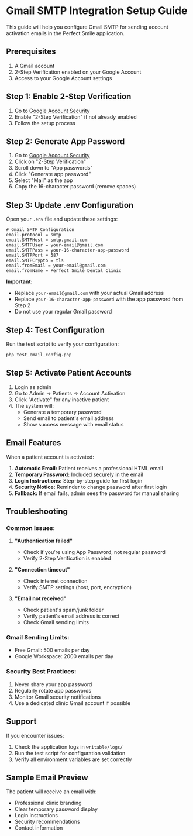 # Gmail SMTP Integration Setup Guide

This guide will help you configure Gmail SMTP for sending account activation emails in the Perfect Smile application.

## Prerequisites

1. A Gmail account
2. 2-Step Verification enabled on your Google Account
3. Access to your Google Account settings

## Step 1: Enable 2-Step Verification

1. Go to [Google Account Security](https://myaccount.google.com/security)
2. Enable "2-Step Verification" if not already enabled
3. Follow the setup process

## Step 2: Generate App Password

1. Go to [Google Account Security](https://myaccount.google.com/security)
2. Click on "2-Step Verification"
3. Scroll down to "App passwords"
4. Click "Generate app password"
5. Select "Mail" as the app
6. Copy the 16-character password (remove spaces)

## Step 3: Update .env Configuration

Open your `.env` file and update these settings:

```env
# Gmail SMTP Configuration
email.protocol = smtp
email.SMTPHost = smtp.gmail.com
email.SMTPUser = your-email@gmail.com
email.SMTPPass = your-16-character-app-password
email.SMTPPort = 587
email.SMTPCrypto = tls
email.fromEmail = your-email@gmail.com
email.fromName = Perfect Smile Dental Clinic
```

**Important:**

- Replace `your-email@gmail.com` with your actual Gmail address
- Replace `your-16-character-app-password` with the app password from Step 2
- Do not use your regular Gmail password

## Step 4: Test Configuration

Run the test script to verify your configuration:

```bash
php test_email_config.php
```

## Step 5: Activate Patient Accounts

1. Login as admin
2. Go to Admin → Patients → Account Activation
3. Click "Activate" for any inactive patient
4. The system will:
   - Generate a temporary password
   - Send email to patient's email address
   - Show success message with email status

## Email Features

When a patient account is activated:

1. **Automatic Email:** Patient receives a professional HTML email
2. **Temporary Password:** Included securely in the email
3. **Login Instructions:** Step-by-step guide for first login
4. **Security Notice:** Reminder to change password after first login
5. **Fallback:** If email fails, admin sees the password for manual sharing

## Troubleshooting

### Common Issues:

1. **"Authentication failed"**

   - Check if you're using App Password, not regular password
   - Verify 2-Step Verification is enabled

2. **"Connection timeout"**

   - Check internet connection
   - Verify SMTP settings (host, port, encryption)

3. **"Email not received"**
   - Check patient's spam/junk folder
   - Verify patient's email address is correct
   - Check Gmail sending limits

### Gmail Sending Limits:

- Free Gmail: 500 emails per day
- Google Workspace: 2000 emails per day

### Security Best Practices:

1. Never share your app password
2. Regularly rotate app passwords
3. Monitor Gmail security notifications
4. Use a dedicated clinic Gmail account if possible

## Support

If you encounter issues:

1. Check the application logs in `writable/logs/`
2. Run the test script for configuration validation
3. Verify all environment variables are set correctly

## Sample Email Preview

The patient will receive an email with:

- Professional clinic branding
- Clear temporary password display
- Login instructions
- Security recommendations
- Contact information

